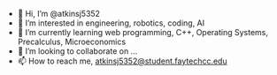 - 👋 Hi, I’m @atkinsj5352
- 👀 I’m interested in engineering, robotics, coding, AI
- 🌱 I’m currently learning web programming, C++, Operating Systems, Precalculus, Microeconomics 
- 💞️ I’m looking to collaborate on ...
- 📫 How to reach me, atkinsj5352@student.faytechcc.edu

<!---
atkinsj5352/atkinsj5352 is a ✨ special ✨ repository because its `README.md` (this file) appears on your GitHub profile.
You can click the Preview link to take a look at your changes.
--->
